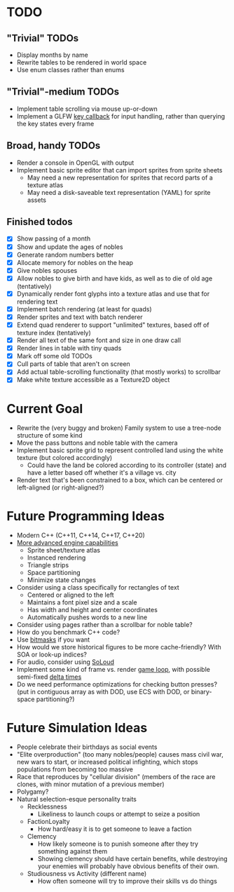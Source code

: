 # TODO

## "Trivial" TODOs
- Display months by name
- Rewrite tables to be rendered in world space
- Use enum classes rather than enums

## "Trivial"-medium TODOs
- Implement table scrolling via mouse up-or-down
- Implement a GLFW [key callback](https://gamedev.stackexchange.com/questions/150157/how-to-improve-my-input-handling-in-glfw) for input handling, rather than querying
  the key states every frame

## Broad, handy TODOs
- Render a console in OpenGL with output
- Implement basic sprite editor that can import sprites from sprite sheets
  - May need a new representation for sprites that record parts of a texture
    atlas
  - May need a disk-saveable text representation (YAML) for sprite assets

## Finished todos
- [x] Show passing of a month
- [x] Show and update the ages of nobles
- [x] Generate random numbers better
- [x] Allocate memory for nobles on the heap
- [x] Give nobles spouses
- [x] Allow nobles to give birth and have kids, as well as to die of old age (tentatively)
- [x] Dynamically render font glyphs into a texture atlas and use that for
  rendering text
- [x] Implement batch rendering (at least for quads)
- [x] Render sprites and text with batch renderer
- [x] Extend quad renderer to support "unlimited" textures, based off of texture
  index (tentatively)
- [x] Render all text of the same font and size in one draw call
- [x] Render lines in table with tiny quads
- [x] Mark off some old TODOs
- [x] Cull parts of table that aren't on screen
- [x] Add actual table-scrolling functionality (that mostly works) to scrollbar
- [x] Make white texture accessible as a Texture2D object

# Current Goal
- Rewrite the (very buggy and broken) Family system to use a tree-node
  structure of some kind
- Move the pass buttons and noble table with the camera
- Implement basic sprite grid to represent controlled land using the white
  texture (but colored accordingly)
  - Could have the land be colored according to its controller (state) and
    have a letter based off whether it's a village vs. city
- Render text that's been constrained to a box, which can be centered or
  left-aligned (or right-aligned?)

# Future Programming Ideas
- Modern C++ (C++11, C++14, C++17, C++20)
- [More advanced engine capabilities](https://learnopengl.com/In-Practice/2D-Game/Final-thoughts)
  - Sprite sheet/texture atlas
  - Instanced rendering
  - Triangle strips
  - Space partitioning
  - Minimize state changes
- Consider using a class specifically for rectangles of text
  - Centered or aligned to the left
  - Maintains a font pixel size and a scale
  - Has width and height and center coordinates
  - Automatically pushes words to a new line
- Consider using pages rather than a scrollbar for noble table?
- How do you benchmark C++ code?
- Use [bitmasks](https://stackoverflow.com/questions/1406554/why-use-flagsbitmasks-rather-than-a-series-of-booleans) if you want
- How would we store historical figures to be more cache-friendly? With SOA or
  look-up indices?
- For audio, consider using [SoLoud](https://sol.gfxile.net/soloud/)
- Implement some kind of frame vs. render [game loop](http://gameprogrammingpatterns.com/game-loop.html), with possible semi-fixed [delta times](https://gafferongames.com/post/fix_your_timestep/)
- Do we need performance optimizations for checking button presses? 
  (put in contiguous array as with DOD, use ECS with DOD, or binary-space
  partitioning?)

# Future Simulation Ideas
- People celebrate their birthdays as social events
- "Elite overproduction" (too many nobles/people) causes mass civil war, new
  wars to start, or increased political infighting, which stops populations
  from becoming too massive
- Race that reproduces by "cellular division" (members of the race are clones,
  with minor mutation of a previous member)
- Polygamy?
- Natural selection-esque personality traits
	- Recklessness
		- Likeliness to launch coups or attempt to seize a position
	- FactionLoyalty
		- How hard/easy it is to get someone to leave a faction
	- Clemency
		- How likely someone is to punish someone after they try something against them
		- Showing clemency should have certain benefits, while destroying your enemies
		  will probably have obvious benefits of their own.
	- Studiousness vs Activity (different name)
		- How often someone will try to improve their skills vs do things
